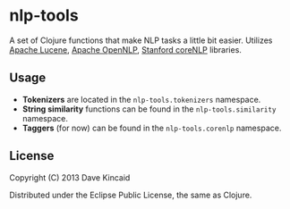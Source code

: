 # nlp-tools
A set of Clojure functions that make NLP tasks a little bit easier. Utilizes
[Apache Lucene](http://lucene.apache.org), [Apache OpenNLP](http://opennlp.apache.org), [Stanford coreNLP](http://nlp.stanford.edu/software/corenlp.shtml) libraries.

## Usage
* __Tokenizers__ are located in the `nlp-tools.tokenizers` namespace.
* __String similarity__ functions can be found in the `nlp-tools.similarity` namespace.
* __Taggers__ (for now) can be found in the `nlp-tools.corenlp` namespace.

## License
Copyright (C) 2013 Dave Kincaid

Distributed under the Eclipse Public License, the same as Clojure.
